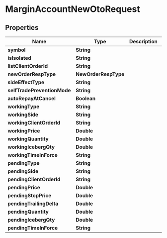 

# MarginAccountNewOtoRequest


## Properties

| Name | Type | Description | Notes |
|------------ | ------------- | ------------- | -------------|
|**symbol** | **String** |  |  |
|**isIsolated** | **String** |  |  [optional] |
|**listClientOrderId** | **String** |  |  [optional] |
|**newOrderRespType** | **NewOrderRespType** |  |  [optional] |
|**sideEffectType** | **String** |  |  [optional] |
|**selfTradePreventionMode** | **String** |  |  [optional] |
|**autoRepayAtCancel** | **Boolean** |  |  [optional] |
|**workingType** | **String** |  |  |
|**workingSide** | **String** |  |  |
|**workingClientOrderId** | **String** |  |  [optional] |
|**workingPrice** | **Double** |  |  |
|**workingQuantity** | **Double** |  |  |
|**workingIcebergQty** | **Double** |  |  |
|**workingTimeInForce** | **String** |  |  [optional] |
|**pendingType** | **String** |  |  |
|**pendingSide** | **String** |  |  |
|**pendingClientOrderId** | **String** |  |  [optional] |
|**pendingPrice** | **Double** |  |  [optional] |
|**pendingStopPrice** | **Double** |  |  [optional] |
|**pendingTrailingDelta** | **Double** |  |  [optional] |
|**pendingQuantity** | **Double** |  |  |
|**pendingIcebergQty** | **Double** |  |  [optional] |
|**pendingTimeInForce** | **String** |  |  [optional] |



